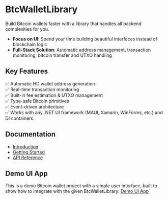 # BtcWalletLibrary

Build Bitcoin wallets faster with a library that handles all backend complexities for you.

- **Focus on UI**: Spend your time building beautiful interfaces instead of blockchain logic
- **Full-Stack Solution**: Automatic address management, transaction monitoring, bitcoin transfer and UTXO handling

## Key Features
✅ Automatic HD wallet address generation  
✅ Real-time transaction monitoring  
✅ Built-in fee estimation & UTXO management  
✅ Type-safe Bitcoin primitives  
✅ Event-driven architecture  
✅ Works with any .NET UI framework (MAUI, Xamarin, WinForms, etc.) and DI containers

## Documentation
- [Introduction](docs/introduction.md)
- [Getting Started](docs/getting-started.md)
- [API Reference](api/BtcWalletLibrary.html)

## Demo UI App
This is a demo Bitcoin wallet project with a simple user interface, built to show how to integrate with the given BtcWalletLibrary: [Demo UI App](https://github.com/ramazan199/BtcWalletUI)
